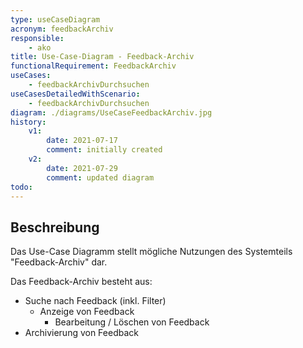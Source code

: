 ```yaml
---
type: useCaseDiagram
acronym: feedbackArchiv
responsible: 
    - ako
title: Use-Case-Diagram - Feedback-Archiv
functionalRequirement: FeedbackArchiv
useCases:
    - feedbackArchivDurchsuchen
useCasesDetailedWithScenario:
    - feedbackArchivDurchsuchen
diagram: ./diagrams/UseCaseFeedbackArchiv.jpg
history:
    v1:
        date: 2021-07-17
        comment: initially created
    v2:
        date: 2021-07-29
        comment: updated diagram
todo:  
---
```


## Beschreibung

Das Use-Case Diagramm stellt mögliche Nutzungen des Systemteils "Feedback-Archiv" dar.

Das Feedback-Archiv besteht aus:
* Suche nach Feedback (inkl. Filter)
  * Anzeige von Feedback
    * Bearbeitung / Löschen von Feedback
* Archivierung von Feedback

